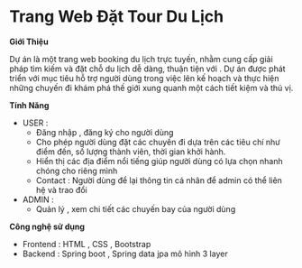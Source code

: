 # Trang Web Đặt Tour Du Lịch
**Giới Thiệu**

Dự án là một trang web booking du lịch trực tuyến, nhằm cung cấp giải pháp tìm kiếm và đặt chỗ du lịch dễ dàng, thuận tiện với . Dự án được phát triển với mục tiêu hỗ trợ người dùng trong việc lên kế hoạch và thực hiện những chuyến đi khám phá thế giới xung quanh một cách tiết kiệm và thú vị.

**Tính Năng**
* USER :
  - Đăng nhập , đăng ký cho người dùng
  - Cho phép người dùng đặt các chuyến đi dựa trên các tiêu chí như điểm đến, số lượng thành viên, thời gian khởi hành.
  - Hiển thị các địa điểm nổi tiếng giúp người dùng có lựa chọn nhanh chóng cho riêng mình
  - Contact : Người dùng để lại thông tin cá nhân để admin có thể liên hệ và trao đổi
* ADMIN :
  - Quản lý , xem chi tiết các chuyến bay của người dùng
    
**Công nghệ sử dụng**   
 - Frontend : HTML , CSS , Bootstrap
 - Backend : Spring boot , Spring data jpa mô hình 3 layer
